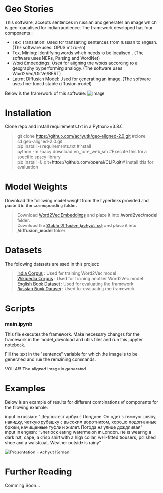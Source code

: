 # Geo Stories

This software, accepts sentences in russian and generates an image which is geo-loacalised for indian audience. The framework developed has four components :
- Text Translation: Used for transalting sentences from russian to english. (The software uses:  OPUS mt ru-en)
- Text Mining: Identifying words which needs to be localised . (The software uses NERs, Parsing and WordNet)
- Word Embeddings: Used for aligning the words according to a geography by performing analogy. (The software uses Word2Vec/GloVe/BERT)
- Latent Diffusion Model: Used for generating an image. (The software uses fine-tuned stable diffusion model)
  
Below is the framework of this software:
![image](https://github.com/achyutk/geo-aligned-2.0/assets/73283117/f7ffccbf-7158-434d-8776-9fb9a13baa11)


# Installation
Clone repo and install requirements.txt in a Python>=3.8.0:

> git clone https://github.com/achyutk/geo-aligned-2.0.git     #clone <br>
> cd geo-aligned-2.0.git <br>
> pip install -r requirements.txt    #install <br>
> python -m spacy download en_core_web_sm    #Execute this for a specific spacy library <br>
> pip install -U git+https://github.com/openai/CLIP.git # Install this for evaluation 
 

# Model Weights 
Download the following model weight from the hyperlinks provided and paste it in the corresponding folder.

> Download [Word2Vec Embeddings](https://drive.google.com/drive/folders/1SGZEzirrWfHePQaDPVPhT-BzDWUWIkG8?usp=sharing) and place it into **/word2vec/model** folder. <br>
> Download the [Stable DIffusion (achyut\_sd)](https://drive.google.com/file/d/1eIkXxSf-3OodUtOONFM7F26wW4eBL9Mk/view?usp=sharing) and place it into **/diffusion_model** folder


# Datasets
The following datasets are used in this project:

> [India Corpus](https://drive.google.com/file/d/1_6bY8dqeg3I1-Rqtwrb1lhAX7Y6vGpF3/view?usp=sharing) : Used for training Word2Vec model <br>
> [Wikipedia Corpus](https://drive.google.com/file/d/1R4HeWvSDaxjFf2cysrxlwMT4_Msy79Dr/view?usp=sharing) : Used for training another Word2Vec model <br>
> [English Book Dataset](https://drive.google.com/drive/folders/1ZKY7XTQ6cQo1k8Lt24OQt0CGZ589Zekk?usp=sharing) : Used for evaluating the framework <br>
> [Russian Book Dataset](https://drive.google.com/drive/folders/1qVMe5ItBX6zgRyFy916eZEavVzgRUPuZ?usp=sharing) : Used for evaluating the framework


# Scripts

### main.ipynb

This file executes the framework. Make necessary changes for the framework in the model_download and utils files and run this jupyter notebook. 

Fill the text in the "sentence" variable for which the image is to be generated and run the remaining commands.

VOILA!!! The aligned image is generated

# Examples
Below is an example of results for different combinations of components for the fllowing example:

input in russian:  "Шерлок ест арбуз в Лондоне. Он одет в темную шляпу, накидку, четкую рубашку с высоким воротником, хорошо подогнанные брюки, начищенные туфли и жилет. Погода на улице дождливая" <br>
input in english: "Sherlock eating watermelon in London. He is wearing a dark hat, cape, a crisp shirt with a high collar, well-fitted trousers, polished shoe and a waistcoat. Weather outside is rainy"<br>

![Presentation - Achyut Karnani](https://github.com/achyutk/geo-aligned-2.0/assets/73283117/80077773-b025-4988-bd0e-0d52277628be)



# Further Reading 

Comming Soon...
